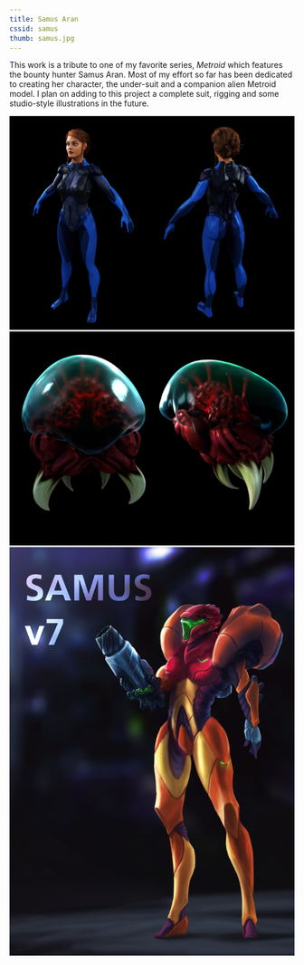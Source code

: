 ```yaml
---
title: Samus Aran
cssid: samus
thumb: samus.jpg
---
```

This work is a tribute to one of my favorite series, _Metroid_ which features the bounty hunter Samus Aran. Most of my effort so far has been dedicated to creating her character, the under-suit and a companion alien Metroid model. I plan on adding to this project a complete suit, rigging and some studio-style illustrations in the future.

![Main Image](/assets/img/samus.jpg)
![Metroid](/assets/img/metroid.jpg)
![Suit Concept](/assets/img/variasuit.jpg)
